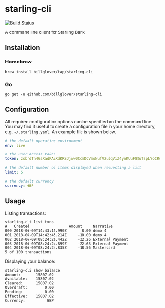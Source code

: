 # starling-cli

[![Build Status](https://travis-ci.com/billglover/starling-cli.svg?branch=master)](https://travis-ci.com/billglover/starling-cli)

A command line client for Starling Bank

## Installation

### Homebrew

```plain
brew install billglover/tap/starling-cli
```

### Go

```plain
go get -u github.com/billglover/starling-cli
```

## Configuration

All required configuration options can be specified on the command line. You may find it useful to create a configuration file in your home directory, e.g. `~/.starling.yaml`. An example file is shown below.

```yaml
# the default operating environment
env: live

# the user access token
token: zsbrdTn4GsXadKAuXdKRSJjww0CcmDCVmoNufV2ubqViZ4ynKUuF88uTspLYoCRu

# the default number of items displayed when requesting a list
limit: 5

# the default currency
currency: GBP
```

## Usage

Listing transactions:

```plain
starling-cli list txns
#   Created                  Amount     Narrative
000 2018-06-09T14:43:15.990Z       8.00 demo 4
001 2018-06-09T14:42:45.214Z     -10.00 demo 4
002 2018-06-09T08:24:26.442Z     -32.26 External Payment
003 2018-06-09T08:24:24.899Z     -22.63 External Payment
004 2018-06-09T08:24:24.835Z     -18.56 Mastercard
5 of 100 transactions
```

Displaying your balance:

```plain
starling-cli show balance
Amount:       15807.02
Available:    15807.02
Cleared:      15807.02
Overdraft:        0.00
Pending:          0.00
Effective:    15807.02
Currency:          GBP
```
